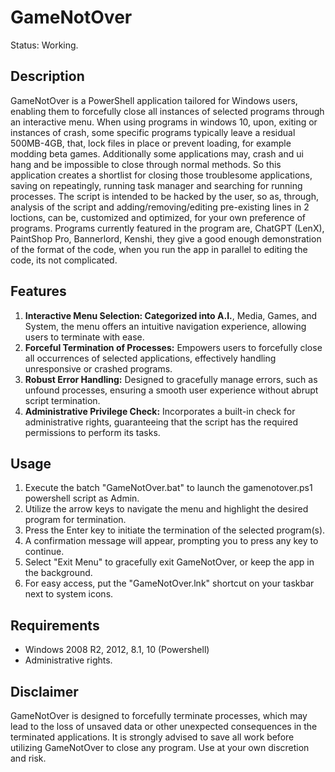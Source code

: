 # GameNotOver
Status: Working.

## Description

GameNotOver is a PowerShell application tailored for Windows users, enabling them to forcefully close all instances of selected programs through an interactive menu. 
When using programs in windows 10, upon, exiting or instances of crash, some specific programs typically leave a residual 500MB-4GB, that, lock files in place or prevent loading, for example modding beta games. Additionally some applications may, crash and ui hang and be impossible to close through normal methods. So this application creates a shortlist for closing those troublesome applications, saving on repeatingly, running task manager and searching for running processes.
The script is intended to be hacked by the user, so as, through, analysis of the script and adding/removing/editing pre-existing lines in 2 loctions, can be, customized and optimized, for your own preference of programs. 
Programs currently featured in the program are, ChatGPT (LenX), PaintShop Pro, Bannerlord, Kenshi, they give a good enough demonstration of the format of the code, when you run the app in parallel to editing the code, its not complicated.

## Features

1. **Interactive Menu Selection: Categorized into A.I.**, Media, Games, and System, the menu offers an intuitive navigation experience, allowing users to terminate with ease.
2. **Forceful Termination of Processes:** Empowers users to forcefully close all occurrences of selected applications, effectively handling unresponsive or crashed programs.
3. **Robust Error Handling:** Designed to gracefully manage errors, such as unfound processes, ensuring a smooth user experience without abrupt script termination.
4. **Administrative Privilege Check:** Incorporates a built-in check for administrative rights, guaranteeing that the script has the required permissions to perform its tasks.

## Usage

1. Execute the batch "GameNotOver.bat" to launch the gamenotover.ps1 powershell script as Admin.
2. Utilize the arrow keys to navigate the menu and highlight the desired program for termination.
3. Press the Enter key to initiate the termination of the selected program(s).
4. A confirmation message will appear, prompting you to press any key to continue.
5. Select "Exit Menu" to gracefully exit GameNotOver, or keep the app in the background.
6. For easy access, put the "GameNotOver.lnk" shortcut on your taskbar next to system icons.
   
## Requirements

- Windows 2008 R2, 2012, 8.1, 10 (Powershell)
- Administrative rights.

## Disclaimer

GameNotOver is designed to forcefully terminate processes, which may lead to the loss of unsaved data or other unexpected consequences in the terminated applications. 
It is strongly advised to save all work before utilizing GameNotOver to close any program. Use at your own discretion and risk.
